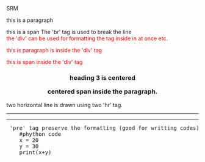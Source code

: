 <html> 
  <head> SRM </head>
  <Body> 
    <p> this is a paragraph  </p>
    <span> this is a span </span>
      <span> The 'br' tag is used to break the line </span>
    <br/>
    <div style="color:red;">
      the 'div' can be used for formatting the tag inside in at once etc.
      <p> this is paragraph is inside the 'div' tag </p> 
      <span> this is span inside the 'div' tag </sapn>
      <br/>
    </div>
    <center> 
      <h3> heading 3 is centered </h>
      <p> centered span inside the paragraph.</span><P>
    </center>
    two horizontal line is drawn using two 'hr' tag.
 <hr/>
    <hr> 
    <pre> 'pre' tag preserve the formatting (good for writting codes)
    #phython code
    x = 20
    y = 30
    print(x+y)
    </pre>
  </Body>
  <html>
